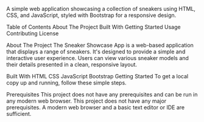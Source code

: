 A simple web application showcasing a collection of sneakers using HTML, CSS, and JavaScript, styled with Bootstrap for a responsive design.

Table of Contents
About The Project
Built With
Getting Started
Usage
Contributing
License

About The Project
The Sneaker Showcase App is a web-based application that displays a range of sneakers. It's designed to provide a simple and interactive user experience. Users can view various sneaker models and their details presented in a clean, responsive layout.

Built With
HTML
CSS
JavaScript
Bootstrap
Getting Started
To get a local copy up and running, follow these simple steps.

Prerequisites
This project does not have any prerequisites and can be run in any modern web browser.
This project does not have any major prerequisites. A modern web browser and a basic text editor or IDE are sufficient.
